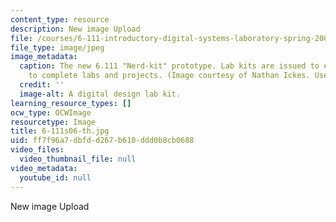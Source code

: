 ```yaml
---
content_type: resource
description: New image Upload
file: /courses/6-111-introductory-digital-systems-laboratory-spring-2006/ff7f96a7dbfdd267b610ddd0b8cb0688_6-111s06-th.jpg
file_type: image/jpeg
image_metadata:
  caption: The new 6.111 "Nerd-kit" prototype. Lab kits are issued to each student
    to complete labs and projects. (Image courtesy of Nathan Ickes. Used with permission.)
  credit: ''
  image-alt: A digital design lab kit.
learning_resource_types: []
ocw_type: OCWImage
resourcetype: Image
title: 6-111s06-th.jpg
uid: ff7f96a7-dbfd-d267-b610-ddd0b8cb0688
video_files:
  video_thumbnail_file: null
video_metadata:
  youtube_id: null
---
```

New image Upload